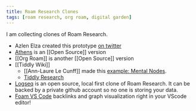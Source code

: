 ```yaml
---
title: Roam Research Clones
tags: [roam research, org roam, digital garden]
---
```


I am collecting clones of Roam Research.

- Azlen Elza created this prototype [on twitter](https://twitter.com/azlenelza/status/1256696567379062784)
- [Athens](https://github.com/athensresearch/athens) is an [[Open Source]] version
- [[Org Roam]] is another [[Open Source]] version
- [[Tiddly Wiki]]
  - [[Ann-Laure Le Cunff]] made this [example: Mental Nodes](https://www.mentalnodes.com/about).
  - [Tiddly Research](https://kebifurai.github.io/TiddlyResearch/)
- [Logseq](https://logseq.com/) is an open source, local first clone of Roam Research. It can be backed by a private github account so no one is storing your data.
- [Foam VS Code](https://foambubble.github.io/foam/) backlinks and graph visualization right in your VScode editor!
